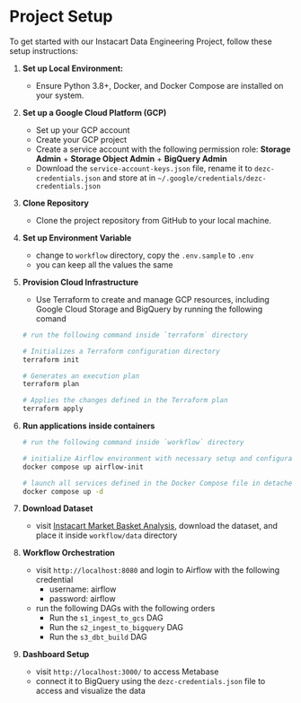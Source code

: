 # Project Setup

To get started with our Instacart Data Engineering Project, follow these setup instructions:

1. **Set up Local Environment:**

   - Ensure Python 3.8+, Docker, and Docker Compose are installed on your system.
  
2. **Set up a Google Cloud Platform (GCP)** 

	- Set up your GCP account
	- Create your GCP project
	- Create a service account with the following permission role: **Storage Admin** + **Storage Object Admin** + **BigQuery Admin**
	- Download the `service-account-keys.json` file, rename it to `dezc-credentials.json` and store at in `~/.google/credentials/dezc-credentials.json`

3. **Clone Repository**

   - Clone the project repository from GitHub to your local machine.

4. **Set up Environment Variable**

	- change to `workflow` directory, copy the `.env.sample` to `.env`
	- you can keep all the values the same

5. **Provision Cloud Infrastructure**

   - Use Terraform to create and manage GCP resources, including Google Cloud Storage and BigQuery by running the following comand
	```sh
	# run the following command inside `terraform` directory

	# Initializes a Terraform configuration directory
	terraform init
	
	# Generates an execution plan
	terraform plan

	# Applies the changes defined in the Terraform plan
	terraform apply
	```

6. **Run applications inside containers**

	```sh
	# run the following command inside `workflow` directory

	# initialize Airflow environment with necessary setup and configurations.
	docker compose up airflow-init

	# launch all services defined in the Docker Compose file in detached mode for background running.
	docker compose up -d
	```

7. **Download Dataset**
	- visit [Instacart Market Basket Analysis](
https://www.kaggle.com/c/instacart-market-basket-analysis), download the dataset, and place it inside `workflow/data` directory

1. **Workflow Orchestration**
	- visit `http://localhost:8080` and login to Airflow with the following credential
    	- username: airflow
		- password: airflow
	- run the following DAGs with the following orders
    	- Run the `s1_ingest_to_gcs` DAG
    	- Run the `s2_ingest_to_bigquery` DAG
		- Run the `s3_dbt_build` DAG

2. **Dashboard Setup**
	- visit `http://localhost:3000/` to access Metabase
	- connect it to BigQuery using the `dezc-credentials.json` file to access and visualize the data
	


